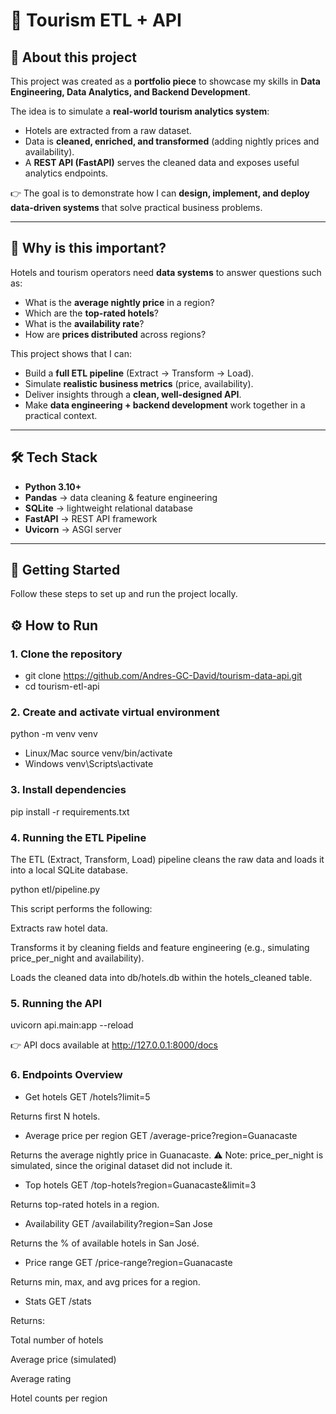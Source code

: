 # 🏨 Tourism ETL + API 

## 📌 About this project
This project was created as a **portfolio piece** to showcase my skills in **Data Engineering, Data Analytics, and Backend Development**.  

The idea is to simulate a **real-world tourism analytics system**:  
- Hotels are extracted from a raw dataset.  
- Data is **cleaned, enriched, and transformed** (adding nightly prices and availability).  
- A **REST API (FastAPI)** serves the cleaned data and exposes useful analytics endpoints.  

👉 The goal is to demonstrate how I can **design, implement, and deploy data-driven systems** that solve practical business problems.

---

## 🚀 Why is this important?
Hotels and tourism operators need **data systems** to answer questions such as:  
- What is the **average nightly price** in a region?  
- Which are the **top-rated hotels**?  
- What is the **availability rate**?  
- How are **prices distributed** across regions?  

This project shows that I can:  
- Build a **full ETL pipeline** (Extract → Transform → Load).  
- Simulate **realistic business metrics** (price, availability).  
- Deliver insights through a **clean, well-designed API**.  
- Make **data engineering + backend development** work together in a practical context.  

---

## 🛠️ Tech Stack
- **Python 3.10+**
- **Pandas** → data cleaning & feature engineering
- **SQLite** → lightweight relational database
- **FastAPI** → REST API framework
- **Uvicorn** → ASGI server

---

## 🚀 Getting Started

Follow these steps to set up and run the project locally.

## ⚙️ How to Run

### 1. Clone the repository

- git clone https://github.com/Andres-GC-David/tourism-data-api.git
- cd tourism-etl-api

### 2. Create and activate virtual environment

python -m venv venv
- Linux/Mac
source venv/bin/activate
- Windows
venv\Scripts\activate

### 3. Install dependencies

pip install -r requirements.txt

### 4. Running the ETL Pipeline

The ETL (Extract, Transform, Load) pipeline cleans the raw data and loads it into a local SQLite database.

python etl/pipeline.py

This script performs the following:

Extracts raw hotel data.

Transforms it by cleaning fields and feature engineering (e.g., simulating price_per_night and availability).

Loads the cleaned data into db/hotels.db within the hotels_cleaned table.

### 5. Running the API

uvicorn api.main:app --reload

👉 API docs available at http://127.0.0.1:8000/docs

### 6. Endpoints Overview

- Get hotels
GET /hotels?limit=5


Returns first N hotels.

- Average price per region
GET /average-price?region=Guanacaste


Returns the average nightly price in Guanacaste.
⚠️ Note: price_per_night is simulated, since the original dataset did not include it.

- Top hotels
GET /top-hotels?region=Guanacaste&limit=3


Returns top-rated hotels in a region.

- Availability
GET /availability?region=San Jose


Returns the % of available hotels in San José.

- Price range
GET /price-range?region=Guanacaste


Returns min, max, and avg prices for a region.

- Stats
GET /stats


Returns:

Total number of hotels

Average price (simulated)

Average rating

Hotel counts per region